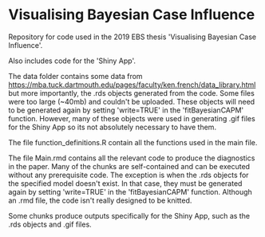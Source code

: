 # Visualising Bayesian Case Influence
Repository for code used in the 2019 EBS thesis 'Visualising Bayesian Case Influence'. 

Also includes code for the 'Shiny App'.

The data folder contains some data from https://mba.tuck.dartmouth.edu/pages/faculty/ken.french/data_library.html but more importantly, the .rds objects generated from the code. Some files were too large (~40mb) and couldn't be uploaded. These objects will need to be generated again by setting 'write=TRUE' in the 'fitBayesianCAPM' function. However, many of these objects were used in generating .gif files for the Shiny App so its not absolutely necessary to have them.

The file function_definitions.R contain all the functions used in the main file.

The file Main.rmd contains all the relevant code to produce the diagnostics in the paper. Many of the chunks are self-contained and can be executed without any prerequisite code. The exception is when the .rds objects for the specified model doesn't exist. In that case, they must be generated again by setting 'write=TRUE' in the 'fitBayesianCAPM' function. Although an .rmd file, the code isn't really designed to be knitted.

Some chunks produce outputs specifically for the Shiny App, such as the .rds objects and .gif files. 
